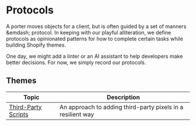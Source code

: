 # Protocols

A porter moves objects for a client, but is often guided by a set of manners &emdash; protocol.
In keeping with our playful alliteration, we define protocols as opinionated patterns for how to
complete certain tasks while building Shopify themes.

One day, we might add a linter or an AI assistant to help developers make better decisions.
For now, we simply record our protocols.

## Themes

| Topic                                      | Description                                                 |
| ------------------------------------------ | ----------------------------------------------------------- |
| [Third-Party Scripts](third-party-scripts) | An approach to adding third-party pixels in a resilient way |
